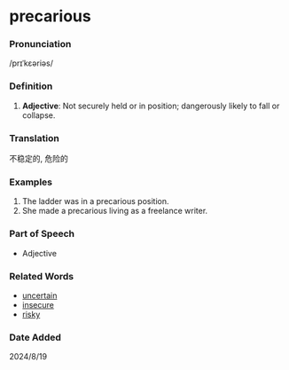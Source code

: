 # precarious
### Pronunciation
/prɪˈkɛəriəs/
### Definition
1. **Adjective**: Not securely held or in position; dangerously likely to fall or collapse.
### Translation
不稳定的, 危险的
### Examples
1. The ladder was in a precarious position.
2. She made a precarious living as a freelance writer.
### Part of Speech
- Adjective
### Related Words
- [uncertain](uncertain.md)
- [insecure](insecure.md)
- [risky](risky.md)
### Date Added
2024/8/19